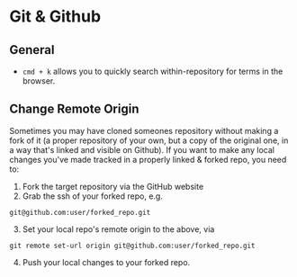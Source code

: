 # Git & Github


## General
- `cmd + k` allows you to quickly search within-repository for terms in the browser.

## Change Remote Origin
Sometimes you may have cloned someones repository without making a fork of it (a proper repository of your own, but a copy of the original one, in a way that's linked and visible on Github). If you want to make any local changes you've made tracked in a properly linked & forked repo, you need to:

1. Fork the target repository via the GitHub website
2. Grab the ssh of your forked repo, e.g. 

`git@github.com:user/forked_repo.git`

3. Set your local repo's remote origin to the above, via

 `git remote set-url origin git@github.com:user/forked_repo.git`
 
4. Push your local changes to your forked repo.